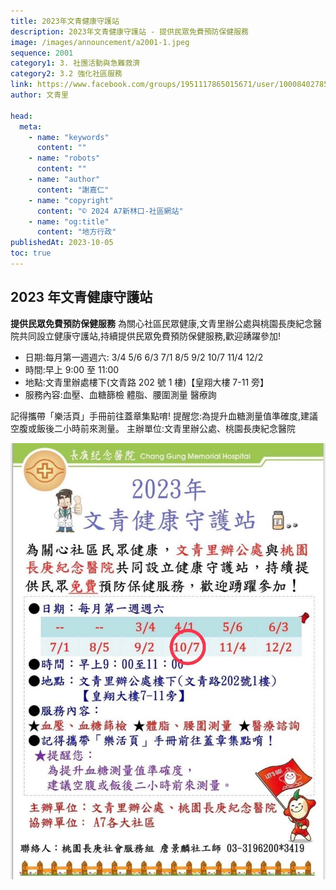 ```yaml
---
title: 2023年文青健康守護站
description: 2023年文青健康守護站 - 提供民眾免費預防保健服務
image: /images/announcement/a2001-1.jpeg
sequence: 2001
category1: 3. 社團活動與急難救濟
category2: 3.2 強化社區服務
link: https://www.facebook.com/groups/1951117865015671/user/100084027858587/
author: 文青里

head:
  meta:
    - name: "keywords"
      content: ""
    - name: "robots"
      content: ""
    - name: "author"
      content: "謝嘉仁"
    - name: "copyright"
      content: "© 2024 A7新林口-社區網站"
    - name: "og:title"
      content: "地方行政"
publishedAt: 2023-10-05
toc: true
---
```


## 2023 年文青健康守護站

**提供民眾免費預防保健服務**
為關心社區民眾健康,文青里辦公處與桃園長庚紀念醫院共同設立健康守護站,持續提供民眾免費預防保健服務,歡迎踴躍參加!

- 日期:每月第一週週六: 3/4 5/6 6/3 7/1 8/5 9/2 10/7 11/4 12/2
- 時間:早上 9:00 至 11:00
- 地點:文青里辦處樓下(文青路 202 號 1 樓)【皇翔大樓 7-11 旁】
- 服務內容:血壓、血糖篩檢 體脂、腰圍測量 醫療詢

記得攜帶「樂活頁」手冊前往蓋章集點唷!
提醒您:為提升血糖測量值準確度,建議空腹或飯後二小時前來測量。
主辦單位:文青里辦公處、桃園長庚紀念醫院

![a2001-01.jpeg](/images/announcement/a2001-1.jpeg)
